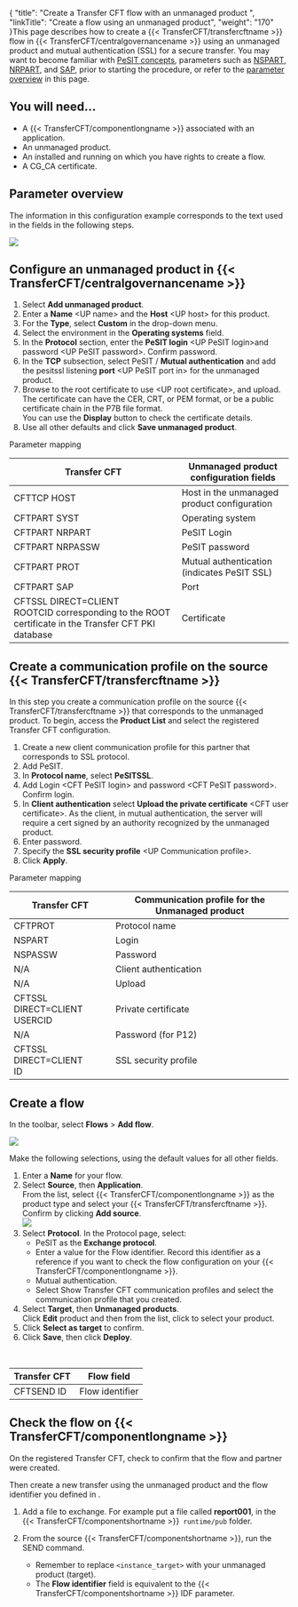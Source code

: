 {
    "title": "Create a Transfer CFT flow with an unmanaged product ",
    "linkTitle": "Create a flow using an unmanaged product",
    "weight": "170"
}This page describes how to create a {{< TransferCFT/transfercftname  >}} flow in {{< TransferCFT/centralgovernancename  >}} using an unmanaged product and mutual authentication (SSL) for a secure transfer. You may want to become familiar with [PeSIT concepts](../../../protocols_start_here/about_pesit), parameters such as [NSPART](../../../c_intro_userinterfaces/command_summary/parameter_intro/nspart), [NRPART](../../../c_intro_userinterfaces/command_summary/parameter_intro/nrpart), and [SAP](../../../c_intro_userinterfaces/command_summary/parameter_intro/sap), prior to starting the procedure, or refer to the [parameter overview](#Configur) in this page.

## You will need...

- A {{< TransferCFT/componentlongname >}} associated with an application.
- An unmanaged product.
- An installed and running on which you have rights to create a flow.
- A CG\_CA certificate.

## Parameter overview

The information in this configuration example corresponds to the text used in the fields in the following steps.

![](/Images/TransferCFT/unmanged.png)

## Configure an unmanaged product in {{< TransferCFT/centralgovernancename  >}}

1. Select **Add unmanaged product**.
1. Enter a **Name** &lt;UP name> and the **Host** &lt;UP host> for this product.
1. For the **Type**, select **Custom** in the drop-down menu.
1. Select the environment in the **Operating systems** field.
1. In the **Protocol** section, enter the **PeSIT login** &lt;UP PeSIT login>and password &lt;UP PeSIT password>. Confirm password.
1. In the **TCP** subsection, select PeSIT / **Mutual authentication** and add the pesitssl listening **port** &lt;UP PeSIT port in> for the unmanaged product.
1. Browse to the root certificate to use &lt;UP root certificate>, and upload. The certificate can have the CER, CRT, or PEM format, or be a public certificate chain in the P7B file format.  
    You can use the **Display** button to check the certificate details.
1. Use all other defaults and click **Save unmanaged product**.

Parameter mapping


| Transfer CFT  | Unmanaged product configuration fields  |
| --- | --- |
| CFTTCP HOST  | Host in the unmanaged product configuration  |
| CFTPART SYST  | Operating system  |
| CFTPART NRPART  | PeSIT Login  |
| CFTPART NRPASSW  | PeSIT password  |
| CFTPART PROT  | Mutual authentication (indicates PeSIT SSL)  |
| CFTPART SAP  | Port  |
| CFTSSL DIRECT=CLIENT<br/> ROOTCID corresponding to the ROOT certificate in the Transfer CFT PKI database | Certificate  |


## Create a communication profile on the source {{< TransferCFT/transfercftname  >}}

In this step you create a communication profile on the source {{< TransferCFT/transfercftname  >}} that corresponds to the unmanaged product. To begin, access the **Product List** and select the registered Transfer CFT configuration.

1. Create a new client communication profile for this partner that corresponds to SSL protocol.
1. Add PeSIT.
1. In **Protocol name**, select **PeSITSSL**.
1. Add Login &lt;CFT PeSIT login> and password &lt;CFT PeSIT password>. Confirm login.
1. In **Client authentication** select **Upload the private certificate** &lt;CFT user certificate>. As the client, in mutual authentication, the server will require a cert signed by an authority recognized by the unmanaged product.
1. Enter password.
1. Specify the **SSL security profile** &lt;UP Communication profile>.
1. Click **Apply**.

Parameter mapping


| Transfer CFT  | Communication profile for the Unmanaged product  |
| --- | --- |
| CFTPROT  | Protocol name  |
| NSPART  | Login  |
| NSPASSW  | Password  |
| N/A  | Client authentication  |
| N/A  | Upload  |
| CFTSSL DIRECT=CLIENT<br/> USERCID | Private certificate  |
| N/A  | Password (for P12)  |
| CFTSSL DIRECT=CLIENT<br/> ID | SSL security profile  |


## Create a flow

In the toolbar, select **Flows** &gt; **Add flow**.

![](/Images/TransferCFT/flow01.png)

Make the following selections, using the default values for all other fields.

1. Enter a **Name** for your flow.
1. Select **Source**, then **Application**.  
    From the list, select {{< TransferCFT/componentlongname >}} as the product type and select your {{< TransferCFT/transfercftname >}}. Confirm by clicking **Add source**.  
    ![](/Images/TransferCFT/flow03.png)
1. Select **Protocol**. In the Protocol page, select:
    -   PeSIT as the **Exchange protocol**.
    -   Enter a value for the Flow identifier. Record this identifier as a reference if you want to check the flow configuration on your {{< TransferCFT/componentlongname >}}.
    -   Mutual authentication.
    -   Select Show Transfer CFT communication profiles and select the communication profile that you created.
1. Select **Target**, then **Unmanaged products**.  
    Click **Edit** product and then from the list, click to select your product.
1. Click **Select as target** to confirm.
1. Click **Save**, then click **Deploy**.

 


| Transfer CFT  | Flow field  |
| --- | --- |
| CFTSEND ID  | Flow identifier  |


## Check the flow on {{< TransferCFT/componentlongname  >}}

On the registered Transfer CFT, check to confirm that the flow and partner were created.

Then create a new transfer using the unmanaged product and the flow identifier you defined in .

1. Add a file to exchange. For example put a file called **report001**, in the {{< TransferCFT/componentshortname >}}` runtime/pub` folder.
1. From the source {{< TransferCFT/componentshortname >}}, run the SEND command.
    -   Remember to replace `<instance_target>` with your unmanaged product (target).

    <!-- -->

    -   The **Flow identifier** field is equivalent to the {{< TransferCFT/componentshortname >}} IDF parameter.
